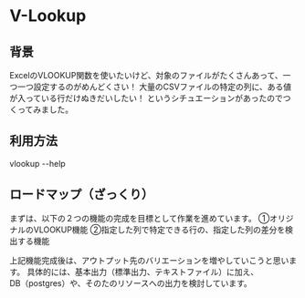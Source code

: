 # V-Lookup

## 背景

ExcelのVLOOKUP関数を使いたいけど、対象のファイルがたくさんあって、一つ一つ設定するのがめんどくさい！
大量のCSVファイルの特定の列に、ある値が入っている行だけぬきだいしたい！
というシチュエーションがあったのでつくってみました。


## 利用方法
vlookup --help


## ロードマップ（ざっくり）
まずは、以下の２つの機能の完成を目標として作業を進めています。
①オリジナルのVLOOKUP機能
②指定した列で特定できる行の、指定した列の差分を検出する機能

上記機能完成後は、アウトプット先のバリエーションを増やしていこうと思います。
具体的には、基本出力（標準出力、テキストファイル）に加え、  
DB（postgres）や、そのたのリソースへの出力を検討しています。
